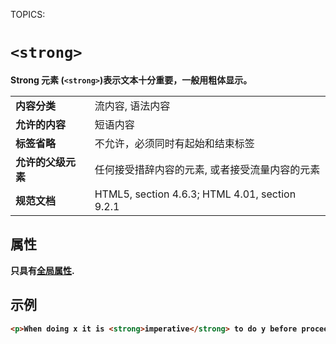 TOPICS: <strong>

# `<strong>`

Strong 元素 (`<strong>`)表示文本十分重要，一般用粗体显示。

|  |  |
| :-- | :-- |
| **内容分类** | 流内容, 语法内容 |
| **允许的内容** | 短语内容 |
| **标签省略** | 不允许，必须同时有起始和结束标签 |
| **允许的父级元素** | 任何接受措辞内容的元素, 或者接受流量内容的元素 |
| **规范文档** | HTML5, section 4.6.3; HTML 4.01, section 9.2.1 |

## 属性

只具有[全局属性](/zh-hans/webfrontend/HTML_Global_Attributes).

## 示例

```html
<p>When doing x it is <strong>imperative</strong> to do y before proceeding.</p>
```
